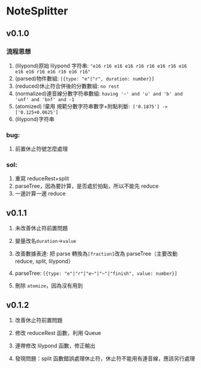 # NoteSplitter

## v0.1.0

### 流程思想

1. (lilypond)原始 lilypond 字符串: `"e16 r16 e16 e16 r16 r16 e16 r16 e16 e16 e16 r16 e16 r16 e16 r16"`
2. (parsed)物件數組: `[{type: "e"|"r", duration: number}]`
3. (reduced)休止符合併後的分數數組: `no rest`
4. (normalized)連音線分數字符串數組: `having '~' and 'u' and 'b' and 'unf' and 'bnf' and -1`
5. (atomized) !棄用 規範分數字符串數字+附點判斷:` ['0.1875'] -> ['0.125+0.0625']`
6. (lilypond)字符串

### bug:

1. 前置休止符號怎麼處理

### sol:

1. 重寫 reduceRest+split
2. parseTree，因為要計算，是否處於拍點，所以不能先 reduce
3. 一邊計算一邊 reduce

## v0.1.1

1. 未改善休止符前置問題

2. 變量改名`duration`->`value`

3. 改善數據表達: 把 parse 轉換為`[fraction]`改為 parseTree（主要改動 reduce, split, lilypond）

4. parseTree: `[{type: "e"|"r"|"e~"|"~"|"finish", value: number}]`

5. 刪除 `atomize`，因為沒有用到

## v0.1.2

1. 改善休止符前置問題

2. 修改 reduceRest 函數，利用 Queue

3. 連帶修改 lilypond 函數，修正輸出

4. 發現問題：split 函數錯誤處理休止符，休止符不能用有連音線，應該另行處理
